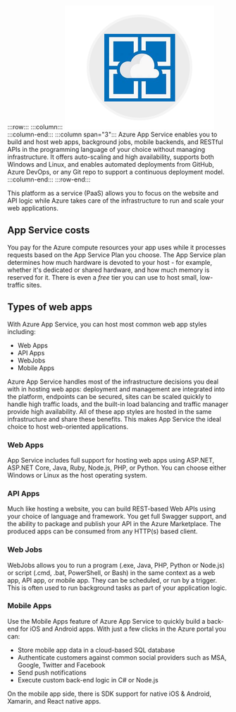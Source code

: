 :::row:::
  :::column:::
    ![Image representing Azure App Service](../media/5-appservice.png)
  :::column-end:::
  :::column span="3":::
Azure App Service enables you to build and host web apps, background jobs, mobile backends, and RESTful APIs in the programming language of your choice without managing infrastructure. It offers auto-scaling and high availability, supports both Windows and Linux, and enables automated deployments from GitHub, Azure DevOps, or any Git repo to support a continuous deployment model.
  :::column-end:::
:::row-end:::

This platform as a service (PaaS) allows you to focus on the website and API logic while Azure takes care of the infrastructure to run and scale your web applications. 

## App Service costs

You pay for the Azure compute resources your app uses while it processes requests based on the App Service Plan you choose. The App Service plan determines how much hardware is devoted to your host - for example, whether it's dedicated or shared hardware, and how much memory is reserved for it. There is even a _free_ tier you can use to host small, low-traffic sites.

## Types of web apps

With Azure App Service, you can host most common web app styles including:

- Web Apps
- API Apps
- WebJobs
- Mobile Apps

Azure App Service handles most of the infrastructure decisions you deal with in hosting web apps: deployment and management are integrated into the platform, endpoints can be secured, sites can be scaled quickly to handle high traffic loads, and the built-in load balancing and traffic manager provide high availability. All of these app styles are hosted in the same infrastructure and share these benefits. This makes App Service the ideal choice to host web-oriented applications.

### Web Apps

App Service includes full support for hosting web apps using ASP.NET, ASP.NET Core, Java, Ruby, Node.js, PHP, or Python. You can choose either Windows or Linux as the host operating system. 

### API Apps

Much like hosting a website, you can build REST-based Web APIs using your choice of language and framework. You get full Swagger support, and the ability to package and publish your API in the Azure Marketplace. The produced apps can be consumed from any HTTP(s) based client.

### Web Jobs

WebJobs allows you to run a program (.exe, Java, PHP, Python or Node.js) or script (.cmd, .bat, PowerShell, or Bash) in the same context as a web app, API app, or mobile app. They can be scheduled, or run by a trigger. This is often used to run background tasks as part of your application logic.

### Mobile Apps

Use the Mobile Apps feature of Azure App Service to quickly build a back-end for iOS and Android apps. With just a few clicks in the Azure portal you can:

- Store mobile app data in a cloud-based SQL database
- Authenticate customers against common social providers such as MSA, Google, Twitter and Facebook
- Send push notifications
- Execute custom back-end logic in C# or Node.js

On the mobile app side, there is SDK support for native iOS & Android, Xamarin, and React native apps.